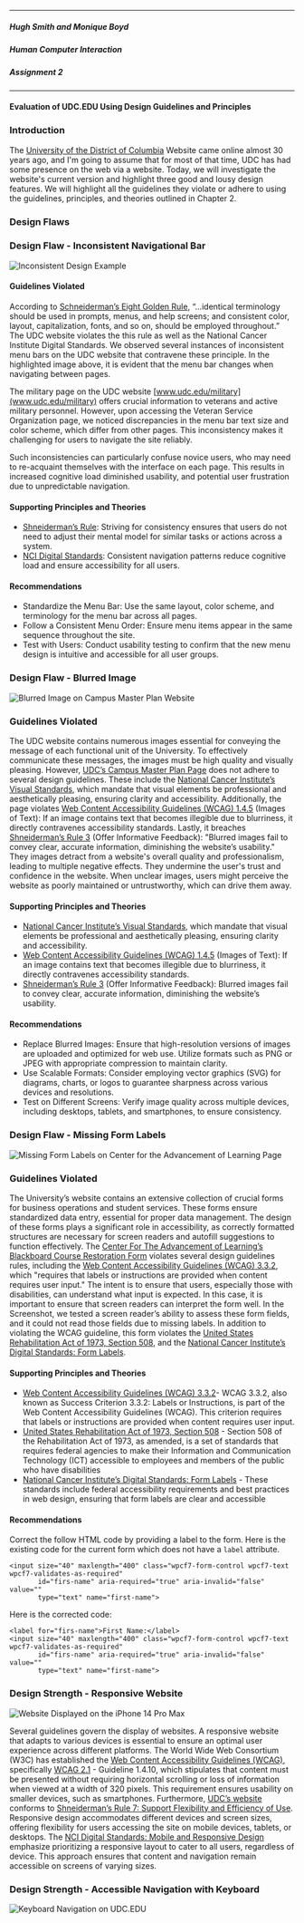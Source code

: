 ________________________________________________________________________________________________________________________

##### Hugh Smith and Monique Boyd
##### Human Computer Interaction
##### Assignment 2

________________________________________________________________________________________________________________________

#### Evaluation of UDC.EDU Using Design Guidelines and Principles


### Introduction
The <a href="https://www.udc.edu" target="_blank">University of the District of Columbia</a> Website came online almost 30 years ago, and I'm going to assume that for most of that time, UDC has had some presence on the web via a website. Today, we will investigate the website's current version and highlight three good and lousy design features. We will highlight all the guidelines they violate or adhere to using the guidelines, principles, and theories outlined in Chapter 2.

### Design Flaws

### Design Flaw - Inconsistent Navigational Bar
![Inconsistent Design Example](images/inconsistent-navbar.gif)

#### Guidelines Violated
According to [Schneiderman’s Eight Golden Rule](https://www.cs.umd.edu/users/ben/goldenrules.html), “…identical terminology should be used in prompts, menus, and help screens; and consistent color, layout, capitalization, fonts, and so on, should be employed throughout.” The UDC website violates the this rule as well as the National Cancer Institute Digital Standards. We observed several instances of inconsistent menu bars on the UDC website that contravene these principle. In the highlighted image above, it is evident that the menu bar changes when navigating between pages.

The military page on the UDC website [www.udc.edu/military](www.udc.edu/military) offers crucial information to veterans and active military personnel. However, upon accessing the Veteran Service Organization page, we noticed discrepancies in the menu bar text size and color scheme, which differ from other pages. This inconsistency makes it challenging for users to navigate the site reliably.

Such inconsistencies can particularly confuse novice users, who may need to re-acquaint themselves with the interface on each page. This results in increased cognitive load diminished usability, and potential user frustration due to unpredictable navigation.

#### Supporting Principles and Theories
- [Shneiderman’s Rule](https://www.cs.umd.edu/users/ben/goldenrules.html): Striving for consistency ensures that users do not need to adjust their mental model for similar tasks or actions across a system.
- [NCI Digital Standards](https://www.cancer.gov/digital-standards): Consistent navigation patterns reduce cognitive load and ensure accessibility for all users.

#### Recommendations
- Standardize the Menu Bar: Use the same layout, color scheme, and terminology for the menu bar across all pages.
- Follow a Consistent Menu Order: Ensure menu items appear in the same sequence throughout the site.
- Test with Users: Conduct usability testing to confirm that the new menu design is intuitive and accessible for all user groups.


### Design Flaw - Blurred Image
![Blurred Image on Campus Master Plan Website](images/blurred-image.png)

### Guidelines Violated
The UDC website contains numerous images essential for conveying the message of each functional unit of the University. To effectively communicate these messages, the images must be high quality and visually pleasing. However, [UDC’s Campus Master Plan Page](https://www.udc.edu/facilities/campus-master-plan/) does not adhere to several design guidelines. These include the [National Cancer Institute’s Visual Standards](https://www.cancer.gov/digital-standards), which mandate that visual elements be professional and aesthetically pleasing, ensuring clarity and accessibility.
Additionally, the page violates [Web Content Accessibility Guidelines (WCAG) 1.4.5](https://www.w3.org/WAI/WCAG21/quickref/#images-of-text) (Images of Text): If an image contains text that becomes illegible due to blurriness, it directly contravenes accessibility standards. Lastly, it breaches [Shneiderman’s Rule 3](https://www.cs.umd.edu/users/ben/goldenrules.html) (Offer Informative Feedback): "Blurred images fail to convey clear, accurate information, diminishing the website’s usability." They images detract from a website's overall quality and professionalism, leading to multiple negative effects. They undermine the user's trust and confidence in the website. When unclear images, users might perceive the website as poorly maintained or untrustworthy, which can drive them away.

#### Supporting Principles and Theories

- [National Cancer Institute’s Visual Standards](https://www.cancer.gov/digital-standards), which mandate that visual elements be professional and aesthetically pleasing, ensuring clarity and accessibility.
- [Web Content Accessibility Guidelines (WCAG) 1.4.5](https://www.w3.org/WAI/WCAG21/quickref/#images-of-text) (Images of Text): If an image contains text that becomes illegible due to blurriness, it directly contravenes accessibility standards.
- [Shneiderman’s Rule 3](https://www.cs.umd.edu/users/ben/goldenrules.html) (Offer Informative Feedback): Blurred images fail to convey clear, accurate information, diminishing the website’s usability.


#### Recommendations
- Replace Blurred Images: Ensure that high-resolution versions of images are uploaded and optimized for web use. Utilize formats such as PNG or JPEG with appropriate compression to maintain clarity.
- Use Scalable Formats: Consider employing vector graphics (SVG) for diagrams, charts, or logos to guarantee sharpness across various devices and resolutions.
- Test on Different Screens: Verify image quality across multiple devices, including desktops, tablets, and smartphones, to ensure consistency.


### Design Flaw - Missing Form Labels
![Missing Form Labels on Center for the Advancement of Learning Page](images/missing-form-label-2.gif)

### Guidelines Violated
The University’s website contains an extensive collection of crucial forms for business operations and student services. These forms ensure standardized data entry, essential for proper data management. The design of these forms plays a significant role in accessibility, as correctly formatted structures are necessary for screen readers and autofill suggestions to function effectively. The [Center For The Advancement of Learning’s Blackboard Course Restoration Form](https://www.udc.edu/cal/request-to-restore-blackboard-course/) violates several design guidelines rules, including the [Web Content Accessibility Guidelines (WCAG) 3.3.2](https://www.w3.org/WAI/WCAG21/quickref/#labels-or-instructions), which "requires that labels or instructions are provided when content requires user input." The intent is to ensure that users, especially those with disabilities, can understand what input is expected. In this case, it is important to ensure that screen readers can interpret the form well. In the Screenshot, we tested a screen reader’s ability to assess these form fields, and it could not read those fields due to missing labels. In addition to violating the WCAG guideline, this form violates the [United States Rehabilitation Act of 1973, Section 508](https://www.section508.gov/), and the [National Cancer Institute’s Digital Standards: Form Labels](https://www.cancer.gov/digital-standards/web-standards/forms). 


#### Supporting Principles and Theories

- [Web Content Accessibility Guidelines (WCAG) 3.3.2](https://www.w3.org/WAI/WCAG21/quickref/#labels-or-instructions)- WCAG 3.3.2, also known as Success Criterion 3.3.2: Labels or Instructions, is part of the Web Content Accessibility Guidelines (WCAG). This criterion requires that labels or instructions are provided when content requires user input. 
- [United States Rehabilitation Act of 1973, Section 508](https://www.section508.gov/) - Section 508 of the Rehabilitation Act of 1973, as amended, is a set of standards that requires federal agencies to make their Information and Communication Technology (ICT) accessible to employees and members of the public who have disabilities
- [National Cancer Institute’s Digital Standards: Form Labels](https://www.cancer.gov/digital-standards/web-standards/forms) - These standards include federal accessibility requirements and best practices in web design, ensuring that form labels are clear and accessible

#### Recommendations
Correct the follow HTML code by providing a label to the form. 
Here is the existing code for the current form which does not have a ``label`` attribute.

```
<input size="40" maxlength="400" class="wpcf7-form-control wpcf7-text wpcf7-validates-as-required" 
       id="firs-name" aria-required="true" aria-invalid="false" value="" 
       type="text" name="first-name">
```

Here is the corrected code:

`````
<label for="firs-name">First Name:</label>
<input size="40" maxlength="400" class="wpcf7-form-control wpcf7-text wpcf7-validates-as-required" 
       id="firs-name" aria-required="true" aria-invalid="false" value="" 
       type="text" name="first-name">
`````

### Design Strength - Responsive Website
![Website Displayed on the iPhone 14 Pro Max](/images/iPhone-14-ProMax.png)

Several guidelines govern the display of websites. A responsive website that adapts to various devices is essential to ensure an optimal user experience across different platforms. The World Wide Web Consortium (W3C) has established the [Web Content Accessibility Guidelines (WCAG)](), specifically [WCAG 2.1](https://www.w3.org/TR/WCAG21/) - Guideline 1.4.10, which stipulates that content must be presented without requiring horizontal scrolling or loss of information when viewed at a width of 320 pixels. This requirement ensures usability on smaller devices, such as smartphones.
Furthermore, [UDC’s website](https://www.udc.edu) conforms to [Shneiderman’s Rule 7: Support Flexibility and Efficiency of Use](https://www.cs.umd.edu/~ben/goldenrules.html). Responsive design accommodates different devices and screen sizes, offering flexibility for users accessing the site on mobile devices, tablets, or desktops.
The [NCI Digital Standards: Mobile and Responsive Design](https://www.cancer.gov/digital-standards/web-standards/responsive-design) emphasize prioritizing a responsive layout to cater to all users, regardless of device. This approach ensures that content and navigation remain accessible on screens of varying sizes.

### Design Strength - Accessible Navigation with Keyboard
![Keyboard Navigation on UDC.EDU](/images/keyboard-navigation.gif)


